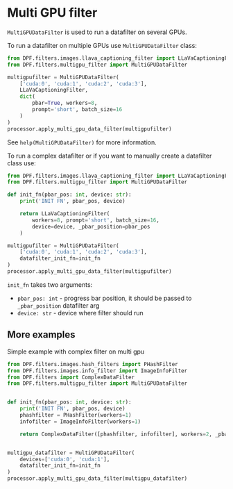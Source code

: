 # Multi GPU filter

`MultiGPUDataFilter` is used to run a datafilter on several GPUs.

To run a datafilter on multiple GPUs use `MultiGPUDataFilter` class:

```python
from DPF.filters.images.llava_captioning_filter import LLaVaCaptioningFilter
from DPF.filters.multigpu_filter import MultiGPUDataFilter

multigpufilter = MultiGPUDataFilter(
    ['cuda:0', 'cuda:1', 'cuda:2', 'cuda:3'],
    LLaVaCaptioningFilter,
    dict(
        pbar=True, workers=8,
        prompt='short', batch_size=16
    )
)
processor.apply_multi_gpu_data_filter(multigpufilter)
```
See `help(MultiGPUDataFilter)` for more information.

To run a complex datafilter or if you want to manually create a datafilter class use:

```python
from DPF.filters.images.llava_captioning_filter import LLaVaCaptioningFilter
from DPF.filters.multigpu_filter import MultiGPUDataFilter

def init_fn(pbar_pos: int, device: str):
    print('INIT FN', pbar_pos, device)

    return LLaVaCaptioningFilter(
        workers=8, prompt='short', batch_size=16, 
        device=device, _pbar_position=pbar_pos
    )

multigpufilter = MultiGPUDataFilter(
    ['cuda:0', 'cuda:1', 'cuda:2', 'cuda:3'],
    datafilter_init_fn=init_fn
)
processor.apply_multi_gpu_data_filter(multigpufilter)
```

`init_fn` takes two arguments:
- `pbar_pos: int` - progress bar position, it should be passed to `_pbar_position` datafilter arg
- `device: str` - device where filter should run

## More examples

Simple example with complex filter on multi gpu

```python
from DPF.filters.images.hash_filters import PHashFilter
from DPF.filters.images.info_filter import ImageInfoFilter
from DPF.filters import ComplexDataFilter
from DPF.filters.multigpu_filter import MultiGPUDataFilter


def init_fn(pbar_pos: int, device: str):
    print('INIT FN', pbar_pos, device)
    phashfilter = PHashFilter(workers=1)
    infofilter = ImageInfoFilter(workers=1)

    return ComplexDataFilter([phashfilter, infofilter], workers=2, _pbar_position=pbar_pos)


multigpu_datafilter = MultiGPUDataFilter(
    devices=['cuda:0', 'cuda:1'], 
    datafilter_init_fn=init_fn
)
processor.apply_multi_gpu_data_filter(multigpu_datafilter)
```